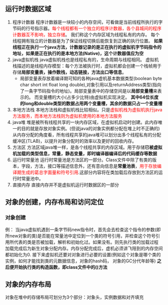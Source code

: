 ## 运行时数据区域
1. 程序计数器
程序计数器是一块较小的内存空间，可看做是当前线程所执行的字节码的行号指示器。<font color="red">每个线程都有一个独立的程序计数器，各个县城间的程序计数器互不影响，独立存储</font>。 我们称这个内存区域为线程私有的内存。
每个线程拥有独立的计数器是为了保证线程切换后能恢复到正确的执行位置。
**如果线程正在执行一个java方法，计数器记录的是正在执行的虚拟机字节码指令的地址，如果是正在执行的是本地方法(Native)，这个计数器值应为空**
2. java虚拟机栈
java虚拟机栈也是线程私有的，生命周期与线程相同。
虚拟机栈描述的是线程内存模型：每个方法被执行时，虚拟机都会创建一个栈帧用于存储**局部变量表，操作数栈，动态链接，方法出口等信息**。
	* 局部变量表存放着编译期可知的各种java虚机基本数据类型(boolean byte char short int float long double),对象引用以及returnAddress类型(指向了一条字节码指令的地址)。局部变量表中的存储空间是以**局部变量槽**来表示的。
	而变量槽的大小(占多少比特)由虚拟机实现决定。 **其中64位长度的long和double类型的数据占用两个变量槽，其余的数据只占一个变量槽**
3. 本地方法栈
本地方法栈和虚拟机栈比较相似。只是<font color="red">虚拟机栈为虚拟机执行java方法服务，而本地方法栈则为虚拟机使用的本地方法服务</font>
4. java堆
堆是被所有线程共享的一块内存区域，在虚拟机启动时创建。此内存唯一的目的就是存放对象实例。(但说java的对象实例都分配在堆上时不正确的)
从内存分配的角度看，所有线程共享的java堆可以划分出多个线程私有的分配缓冲区(TLAB)，以提升对象分配时的效率以及更好的回收内存。
5. 方法区
方法区域java堆一样，是各个线程共享的内存区域。用于存储**已被虚拟机加载的类型信息，常量，静态变量，即时编译器编译后的代码缓存等数据**
6. 运行时常量池
运行时常量池是方法区的一部分。Class文件中除了有类的版本，字段，方法，接口等描述信息外，还有意向信息是**常量池表**，<font color="red">用于存放编译期生成的葛总字面量和符号引用</font>.这部分内容将在类加载后存放到方法区的运行时常量池中。
7. 直接内存
直接内存并不是虚拟机运行时数据区的一部分

## 对象的创建，内存布局和访问定位
### 对象创建
例： 当java虚拟机遇到一条字节码new指令时，首先会去检查这个指令的参数(即所new对象的类)是否能在常量池中定位到一个类的符号引用，并检查这个符号引用所代表的类是否被加载，解析和初始化过。如果没有。则先执行类的加载过程
	加载完成后为新生对象分配内存。内存分配完成后，虚机必须讲飞陪到的内存空间都初始化为0. 接下来虚拟机还要对对象进行必要的设置(例如这个对象是哪个类的实例，如何才能找到类的元数据信息，对象的hash码， 对象的GC分代年龄等)
	**之后便开始执行类的构造函数，即class文件中的<init>()方法**

## 对象的内存布局
对象在堆中的存储布局可划分为3个部分：<font>对象头，实例数据和对齐填充</font>
